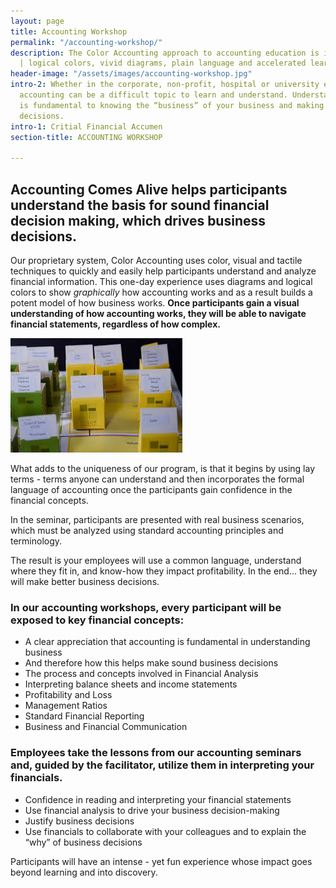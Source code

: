 ```yaml
---
layout: page
title: Accounting Workshop
permalink: "/accounting-workshop/"
description: The Color Accounting approach to accounting education is interactive
  | logical colors, vivid diagrams, plain language and accelerated learning techniques.
header-image: "/assets/images/accounting-workshop.jpg"
intro-2: Whether in the corporate, non-profit, hospital or university environment,
  accounting can be a difficult topic to learn and understand. Understanding accounting
  is fundamental to knowing the “business” of your business and making sound business
  decisions.
intro-1: Critial Financial Accumen
section-title: ACCOUNTING WORKSHOP

---
```

## Accounting Comes Alive helps participants understand the basis for sound financial decision making, which drives business decisions.

Our proprietary system, Color Accounting uses color, visual and tactile techniques to quickly and easily help participants understand and analyze financial information. This one-day experience uses diagrams and logical colors to show _graphically_ how accounting works and as a result builds a potent model of how business works. **Once participants gain a visual understanding of how accounting works, they will be able to navigate financial statements, regardless of how complex.**

![](/assets/images/color-accounting.jpeg)

What adds to the uniqueness of our program, is that it begins by using lay terms - terms anyone can understand and then incorporates the formal language of accounting once the participants gain confidence in the financial concepts.

In the seminar, participants are presented with real business scenarios, which must be analyzed using standard accounting principles and terminology.

The result is your employees will use a common language, understand where they fit in, and know-how they impact profitability. In the end... they will make better business decisions.

### In our accounting workshops, every participant will be exposed to key financial concepts:

* A clear appreciation that accounting is fundamental in understanding business
* And therefore how this helps make sound business decisions
* The process and concepts involved in Financial Analysis
* Interpreting balance sheets and income statements
* Profitability and Loss
* Management Ratios
* Standard Financial Reporting
* Business and Financial Communication

### Employees take the lessons from our accounting seminars and, guided by the facilitator, utilize them in interpreting your financials.

* Confidence in reading and interpreting your financial statements
* Use financial analysis to drive your business decision-making
* Justify business decisions
* Use financials to collaborate with your colleagues and to explain the “why” of  business decisions

Participants will have an intense - yet fun experience whose impact goes beyond learning and into discovery.